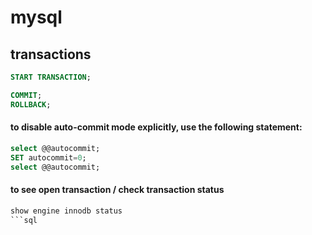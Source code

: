 # mysql

## transactions

```sql
START TRANSACTION;

COMMIT;
ROLLBACK;
```

#### to disable auto-commit mode explicitly, use the following statement:
```sql
select @@autocommit;
SET autocommit=0;
select @@autocommit;
```

#### to see open transaction / check transaction status

```sql
show engine innodb status
```sql